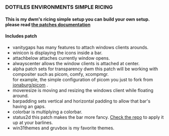 ### DOTFILES ENVIRONMENTS SIMPLE RICING
#### This is my dwm's ricing simple setup you can build your own setup. please read [the patches documentation](https://dwm.suckless.org/patches)
#### Includes patch
- vanitygaps has many features to attach windows clients arounds. 
- winicon is displaying the icons inside a bar. 
- attachbelow attaches currently window opens.
- alwayscenter allows the window clients is attached at center.
- alpha patch sets for transparency dwm this patch will be working with compositer such as picom, comfy, xcompmgr.</br> for example, the simple configuration of picom you just to fork from [jonaburg/picom](https://github.com/jonaburg/picom) .
- moveresize is moving and resizing the windows client while floating around.
- barpadding sets vertical and horizontal padding to allow that bar's having an gaps.
- colorbar is multiplying a colorbar.
- status2d this patch makes the bar more fancy. [Check the repo](https://github.com/sipi/dwm-status2d) to apply it up at your barlines.
- win31themes and gruvbox is my favorite themes.

